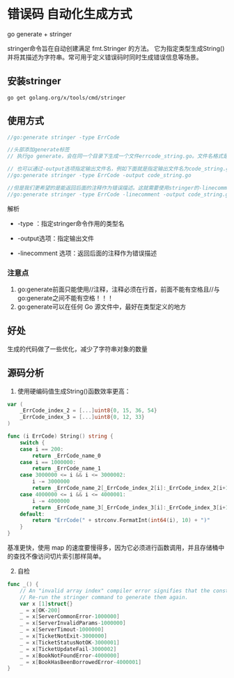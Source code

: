 # 错误码 自动化生成方式
go generate + stringer

stringer命令旨在自动创建满足 fmt.Stringer 的方法。 它为指定类型生成String()并将其描述为字符串。常可用于​定义错误码时同时生成错误信息等场景。

## 安装stringer
```shell script
go get golang.org/x/tools/cmd/stringer
```


## 使用方式
```go
//go:generate stringer -type ErrCode

//头部添加generate标签
// 执行go generate，会在同一个目录下生成一个文件errcode_string.go。文件名格式是类型名小写_string.go

// 也可以通过-output选项指定输出文件名，例如下面就是指定输出文件名为code_string.go
//go:generate stringer -type ErrCode -output code_string.go

//但是我们更希望的是能返回后面的注释作为错误描述。这就需要使用stringer的-linecomment选项
//go:generate stringer -type ErrCode -linecomment -output code_string.go
```

解析

* -type ：指定stringer命令作用的类型名

* -output选项：指定输出文件

* -linecomment 选项：返回后面的注释作为错误描述



### 注意点
1. go:generate前面只能使用//注释，注释必须在行首，前面不能有空格且//与go:generate之间不能有空格！！！
2. go:generate可以在任何 Go 源文件中，最好在类型定义的地方


## 好处
生成的代码做了一些优化，减少了字符串对象的数量

## 源码分析
1. 使用硬编码值生成String()函数效率更高：
```go
var (
	_ErrCode_index_2 = [...]uint8{0, 15, 36, 54}
	_ErrCode_index_3 = [...]uint8{0, 12, 33}
)

func (i ErrCode) String() string {
	switch {
	case i == 200:
		return _ErrCode_name_0
	case i == 1000000:
		return _ErrCode_name_1
	case 3000000 <= i && i <= 3000002:
		i -= 3000000
		return _ErrCode_name_2[_ErrCode_index_2[i]:_ErrCode_index_2[i+1]]
	case 4000000 <= i && i <= 4000001:
		i -= 4000000
		return _ErrCode_name_3[_ErrCode_index_3[i]:_ErrCode_index_3[i+1]]
	default:
		return "ErrCode(" + strconv.FormatInt(int64(i), 10) + ")"
	}
}

```

基准更快，使用 map 的速度要慢得多，因为它必须进行函数调用，并且存储桶中的查找不像访问切片索引那样简单。


2. 自检
```go
func _() {
	// An "invalid array index" compiler error signifies that the constant values have changed.
	// Re-run the stringer command to generate them again.
	var x [1]struct{}
	_ = x[OK-200]
	_ = x[ServerCommonError-1000000]
	_ = x[ServerInvalidParams-1000000]
	_ = x[ServerTimout-1000000]
	_ = x[TicketNotExit-3000000]
	_ = x[TicketStatusNotOK-3000001]
	_ = x[TicketUpdateFail-3000002]
	_ = x[BookNotFoundError-4000000]
	_ = x[BookHasBeenBorrowedError-4000001]
}

```



